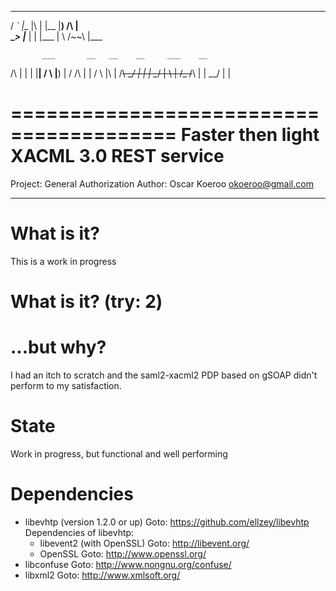  __   ___       ___  __                                
/ _` |__  |\ | |__  |__)  /\  |                        
\__> |___ | \| |___ |  \ /~~\ |___                     
                                                                                        
           ___       __   __    __     ___    __       
  /\  |  |  |  |__| /  \ |__) |  /  /\  |  | /  \ |\ | 
 /~~\ \__/  |  |  | \__/ |  \ | /_ /~~\ |  | \__/ | \| 

                                                                                                                                         
========================================
Faster then light XACML 3.0 REST service
========================================

Project: General Authorization
Author: Oscar Koeroo <okoeroo@gmail.com>

*****


What is it?
===========
This is a work in progress


What is it? (try: 2)
====================



...but why?
===========
I had an itch to scratch and the saml2-xacml2 PDP based on gSOAP didn't perform
to my satisfaction.


State
=====
Work in progress, but functional and well performing


Dependencies
============
- libevhtp (version 1.2.0 or up)
    Goto: https://github.com/ellzey/libevhtp
    Dependencies of libevhtp:
    - libevent2 (with OpenSSL)
        Goto: http://libevent.org/
    - OpenSSL
        Goto: http://www.openssl.org/
- libconfuse
    Goto: http://www.nongnu.org/confuse/
- libxml2
    Goto: http://www.xmlsoft.org/


